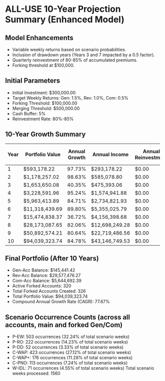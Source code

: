 # ALL-USE 10-Year Projection Summary (Enhanced Model)

## Model Enhancements

- Variable weekly returns based on scenario probabilities.
- Inclusion of drawdown years (Years 3 and 7 impacted by a 0.5 factor).
- Quarterly reinvestment of 80-85% of accumulated premiums.
- Forking threshold at $100,000.

## Initial Parameters

- Initial Investment: $300,000.00
- Target Weekly Returns: Gen: 1.5%, Rev: 1.0%, Com: 0.5%
- Forking Threshold: $100,000.00
- Merging Threshold: $500,000.00
- Cash Buffer: 5%
- Reinvestment Rate: 80%-85%

## 10-Year Growth Summary

| Year | Portfolio Value | Annual Growth | Annual Income | Annual Reinvestment | Active Forks | Forks | Merges | Pending Reinvestment (EOF) |
|------|-----------------|---------------|---------------|---------------------|--------------|-------|--------|----------------------------|
| 1 | $593,178.22 | 97.73% | $293,178.22 | $0.00 | 1 | 1 | 0 | $0.00 |
| 2 | $1,178,257.02 | 98.63% | $585,078.80 | $0.00 | 4 | 3 | 0 | $0.00 |
| 3 | $1,653,650.08 | 40.35% | $475,393.06 | $0.00 | 5 | 1 | 0 | $0.00 |
| 4 | $3,228,591.96 | 95.24% | $1,574,941.88 | $0.00 | 11 | 6 | 0 | $0.00 |
| 5 | $5,963,413.89 | 84.71% | $2,734,821.93 | $0.00 | 21 | 10 | 0 | $0.00 |
| 6 | $11,318,439.69 | 89.80% | $5,355,025.79 | $0.00 | 41 | 20 | 0 | $0.00 |
| 7 | $15,474,838.37 | 36.72% | $4,156,398.68 | $0.00 | 57 | 16 | 0 | $0.00 |
| 8 | $28,173,087.65 | 82.06% | $12,698,249.28 | $0.00 | 99 | 42 | 0 | $0.00 |
| 9 | $50,892,574.21 | 80.64% | $22,719,486.56 | $0.00 | 171 | 75 | 3 | $0.00 |
| 10 | $94,039,323.74 | 84.78% | $43,146,749.53 | $0.00 | 320 | 152 | 3 | $0.00 |

## Final Portfolio (After 10 Years)

- Gen-Acc Balance: $145,441.42
- Rev-Acc Balance: $29,577,476.27
- Com-Acc Balance: $5,644,692.39
- Active Forked Accounts: 320
- Total Forked Accounts Created: 326
- Total Portfolio Value: $94,039,323.74
- Compound Annual Growth Rate (CAGR): 77.67%

## Scenario Occurrence Counts (across all accounts, main and forked Gen/Com)

- P-EW: 503 occurrences (32.24% of total scenario weeks)
- P-RO: 222 occurrences (14.23% of total scenario weeks)
- P-DD: 52 occurrences (3.33% of total scenario weeks)
- C-WAP: 423 occurrences (27.12% of total scenario weeks)
- C-WAP+: 176 occurrences (11.28% of total scenario weeks)
- C-PNO: 113 occurrences (7.24% of total scenario weeks)
- W-IDL: 71 occurrences (4.55% of total scenario weeks)
Total scenario weeks processed: 1560

